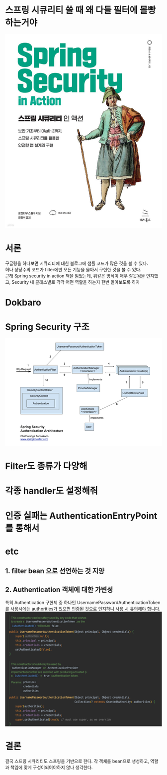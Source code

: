 # 스프링 시큐리티 쓸 때 왜 다들 필터에 몰빵하는거야
![img.png](img.png)
# 서론
구글링을 하다보면 시큐리티에 대한 블로그에 샘플 코드가 많은 것을 볼 수 있다.  
허나 상당수의 코드가 filter에만 모든 기능을 몰아서 구현한 것을 볼 수 있다.  
근래 Spring security in action 책을 읽었는데, 위같은 방식이 매우 잘못됨을 인지했고, Security 내 클래스별로 각각 어떤 역할을 하는지 한번 알아보도록 하자

# Dokbaro


# Spring Security 구조
![img_1.png](img_1.png)

# Filter도 종류가 다양해

# 각종 handler도 설정해줘

# 인증 실패는 AuthenticationEntryPoint를 통해서

# etc

## 1. filter bean 으로 선언하는 것 지양

## 2. Authentication 객체에 대한 가변성
특히 Authentication 구현체 중 하나인 UsernamePasswordAuthenticationToken 를 사용시에는 authorities가 있으면 인증된 것으로 인지하니 사용 시 유의해야 합니다.
![img_2.png](img_2.png)

# 결론
결국 스프링 시큐리티도 스프링을 기반으로 한다. 각 객체를 bean으로 생성하고, 역할과 책임에 맞게 구성이되어야하지 않나 생각한다. 
